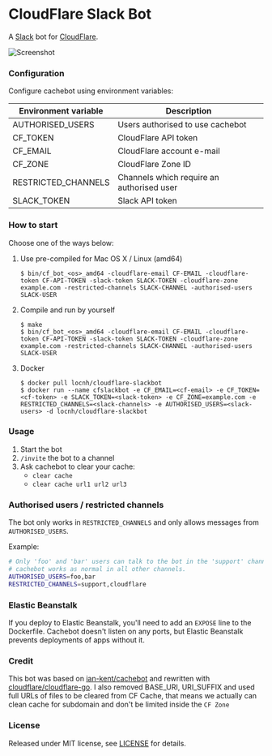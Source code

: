 CloudFlare Slack Bot
========

A [Slack](https://slack.com/) bot for [CloudFlare](https://www.cloudflare.com/).

![Screenshot](https://raw.githubusercontent.com/locnh/cloudflare-slackbot/master/screenshot.png)

### Configuration

Configure cachebot using environment variables:

| Environment variable | Description
| -------------------- | -----------
| AUTHORISED_USERS     | Users authorised to use cachebot
| CF_TOKEN             | CloudFlare API token
| CF_EMAIL             | CloudFlare account e-mail
| CF_ZONE              | CloudFlare Zone ID
| RESTRICTED_CHANNELS  | Channels which require an authorised user
| SLACK_TOKEN          | Slack API token

### How to start

Choose one of the ways below:

1.  Use pre-compiled for Mac OS X / Linux (amd64)

    ```
    $ bin/cf_bot_<os>_amd64 -cloudflare-email CF-EMAIL -cloudflare-token CF-API-TOKEN -slack-token SLACK-TOKEN -cloudflare-zone example.com -restricted-channels SLACK-CHANNEL -authorised-users SLACK-USER
    ```

2.  Compile and run by yourself

    ```
    $ make
    $ bin/cf_bot_<os>_amd64 -cloudflare-email CF-EMAIL -cloudflare-token CF-API-TOKEN -slack-token SLACK-TOKEN -cloudflare-zone example.com -restricted-channels SLACK-CHANNEL -authorised-users SLACK-USER
    ```

3.  Docker

    ```
    $ docker pull locnh/cloudflare-slackbot
    $ docker run --name cfslackbot -e CF_EMAIL=<cf-email> -e CF_TOKEN=<cf-token> -e SLACK_TOKEN=<slack-token> -e CF_ZONE=example.com -e RESTRICTED_CHANNELS=<slack-channels> -e AUTHORISED_USERS=<slack-users> -d locnh/cloudflare-slackbot
    ```

### Usage

1.  Start the bot
2.  `/invite` the bot to a channel
3.  Ask cachebot to clear your cache:
    -   `clear cache`
    -   `clear cache url1 url2 url3`

### Authorised users / restricted channels

The bot only works in `RESTRICTED_CHANNELS` and only allows messages from `AUTHORISED_USERS`.

Example:

```bash
# Only 'foo' and 'bar' users can talk to the bot in the 'support' channel.
# cachebot works as normal in all other channels.
AUTHORISED_USERS=foo,bar
RESTRICTED_CHANNELS=support,cloudflare
```

### Elastic Beanstalk

If you deploy to Elastic Beanstalk, you'll need to add an `EXPOSE` line to
the Dockerfile. Cachebot doesn't listen on any ports, but Elastic Beanstalk
prevents deployments of apps without it.

### Credit

This bot was based on [ian-kent/cachebot](https://github.com/ian-kent/cachebot) and rewritten with [cloudflare/cloudflare-go](https://github.com/cloudflare/cloudflare-go).
I also removed BASE_URI, URI_SUFFIX and used full URLs of files to be cleared from CF Cache, that means we actually can clean cache for subdomain and don't be limited inside the `CF Zone`

### License

Released under MIT license, see [LICENSE](LICENSE.md) for details.
